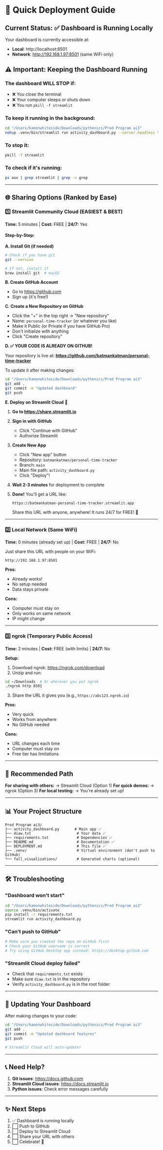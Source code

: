 # 🚀 Quick Deployment Guide

## Current Status: ✅ Dashboard is Running Locally

Your dashboard is currently accessible at:
- **Local**: http://localhost:8501
- **Network**: http://192.168.1.97:8501 (same WiFi only)

## ⚠️ Important: Keeping the Dashboard Running

### The dashboard WILL STOP if:
- ❌ You close the terminal
- ❌ Your computer sleeps or shuts down  
- ❌ You run `pkill -f streamlit`

### To keep it running in the background:
```bash
cd "/Users/kamonwhiteside/Downloads/pythonics/Prod Program ai3"
nohup .venv/bin/streamlit run activity_dashboard.py --server.headless true > streamlit.log 2>&1 &
```

### To stop it:
```bash
pkill -f streamlit
```

### To check if it's running:
```bash
ps aux | grep streamlit | grep -v grep
```

---

## 🌐 Sharing Options (Ranked by Ease)

### 1️⃣ Streamlit Community Cloud (EASIEST & BEST)

**Time:** 5 minutes | **Cost:** FREE | **24/7:** Yes

#### Step-by-Step:

**A. Install Git (if needed)**
```bash
# Check if you have git
git --version

# If not, install it
brew install git  # macOS
```

**B. Create GitHub Account**
- Go to https://github.com
- Sign up (it's free!)

**C. Create a New Repository on GitHub**
- Click the "+" in the top right → "New repository"
- Name: `personal-time-tracker` (or whatever you like)
- Make it Public (or Private if you have GitHub Pro)
- Don't initialize with anything
- Click "Create repository"

**D. ✅ YOUR CODE IS ALREADY ON GITHUB!**

Your repository is live at:
**https://github.com/batmankatman/personal-time-tracker**

To update it after making changes:
```bash
cd "/Users/kamonwhiteside/Downloads/pythonics/Prod Program ai3"
git add .
git commit -m "Updated dashboard"
git push
```

**E. Deploy on Streamlit Cloud** 🚀

1. **Go to https://share.streamlit.io**

2. **Sign in with GitHub** 
   - Click "Continue with GitHub"
   - Authorize Streamlit

3. **Create New App**
   - Click "New app" button
   - Repository: `batmankatman/personal-time-tracker`
   - Branch: `main`
   - Main file path: `activity_dashboard.py`
   - Click "Deploy"!

4. **Wait 2-3 minutes** for deployment to complete

5. **Done!** You'll get a URL like:
   ```
   https://batmankatman-personal-time-tracker.streamlit.app
   ```
   
   Share this URL with anyone, anywhere! It runs 24/7 for FREE! 🎉

---

### 2️⃣ Local Network (Same WiFi)

**Time:** 0 minutes (already set up) | **Cost:** FREE | **24/7:** No

Just share this URL with people on your WiFi:
```
http://192.168.1.97:8501
```

**Pros:**
- Already works!
- No setup needed
- Data stays private

**Cons:**
- Computer must stay on
- Only works on same network
- IP might change

---

### 3️⃣ ngrok (Temporary Public Access)

**Time:** 2 minutes | **Cost:** FREE (with limits) | **24/7:** No

**Setup:**
1. Download ngrok: https://ngrok.com/download
2. Unzip and run:
```bash
cd ~/Downloads  # Or wherever you put ngrok
./ngrok http 8501
```

3. Share the URL it gives you (e.g., `https://abc123.ngrok.io`)

**Pros:**
- Very quick
- Works from anywhere
- No GitHub needed

**Cons:**
- URL changes each time
- Computer must stay on
- Free tier has limitations

---

## 🎯 Recommended Path

**For sharing with others:** → Streamlit Cloud (Option 1)
**For quick demos:** → ngrok (Option 3)
**For local testing:** → You're already set up!

---

## 📊 Your Project Structure

```
Prod Program ai3/
├── activity_dashboard.py       # Main app ✅
├── diaw.txt                     # Your data ✅
├── requirements.txt             # Dependencies ✅
├── README.md                    # Documentation ✅
├── DEPLOYMENT.md                # This file ✅
├── .venv/                       # Virtual environment (don't push to GitHub)
└── fall_visualizations/         # Generated charts (optional)
```

---

## 🛠️ Troubleshooting

### "Dashboard won't start"
```bash
cd "/Users/kamonwhiteside/Downloads/pythonics/Prod Program ai3"
source .venv/bin/activate
pip install -r requirements.txt
streamlit run activity_dashboard.py
```

### "Can't push to GitHub"
```bash
# Make sure you created the repo on GitHub first
# Check your GitHub username is correct
# Try using GitHub Desktop app instead: https://desktop.github.com
```

### "Streamlit Cloud deploy failed"
- Check that `requirements.txt` exists
- Make sure `diaw.txt` is in the repository
- Verify `activity_dashboard.py` is in the root folder

---

## 🔄 Updating Your Dashboard

After making changes to your code:

```bash
cd "/Users/kamonwhiteside/Downloads/pythonics/Prod Program ai3"
git add .
git commit -m "Updated dashboard features"
git push

# Streamlit Cloud will auto-update!
```

---

## 📞 Need Help?

1. **Git issues**: https://docs.github.com
2. **Streamlit Cloud issues**: https://docs.streamlit.io
3. **Python issues**: Check error messages carefully

---

## ✨ Next Steps

1. ✅ Dashboard is running locally
2. ⬜ Push to GitHub
3. ⬜ Deploy to Streamlit Cloud
4. ⬜ Share your URL with others
5. ⬜ Celebrate! 🎉
